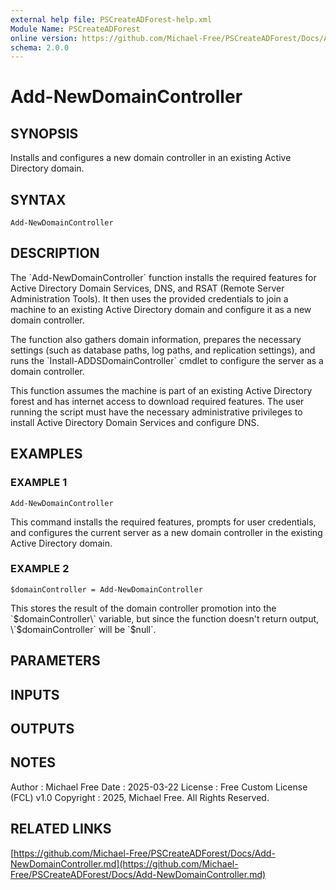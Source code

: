 ```yaml
---
external help file: PSCreateADForest-help.xml
Module Name: PSCreateADForest
online version: https://github.com/Michael-Free/PSCreateADForest/Docs/Add-NewDomainController.md
schema: 2.0.0
---
```


# Add-NewDomainController

## SYNOPSIS
Installs and configures a new domain controller in an existing Active Directory domain.

## SYNTAX

```
Add-NewDomainController
```

## DESCRIPTION
The \`Add-NewDomainController\` function installs the required features for Active Directory Domain Services,
DNS, and RSAT (Remote Server Administration Tools).
It then uses the provided credentials to join a machine
to an existing Active Directory domain and configure it as a new domain controller.

The function also gathers domain information, prepares the necessary settings (such as database paths, log
paths, and replication settings), and runs the \`Install-ADDSDomainController\` cmdlet to configure the server
as a domain controller.

This function assumes the machine is part of an existing Active Directory forest and has internet access to
download required features.
The user running the script must have the necessary administrative privileges to
install Active Directory Domain Services and configure DNS.

## EXAMPLES

### EXAMPLE 1
```
Add-NewDomainController
```

This command installs the required features, prompts for user credentials, and configures the current server as
a new domain controller in the existing Active Directory domain.

### EXAMPLE 2
```
$domainController = Add-NewDomainController
```

This stores the result of the domain controller promotion into the \`$domainController\` variable, but since the
function doesn't return output, \`$domainController\` will be \`$null\`.

## PARAMETERS

## INPUTS

## OUTPUTS

## NOTES
Author      : Michael Free
Date        : 2025-03-22
License     : Free Custom License (FCL) v1.0
Copyright   : 2025, Michael Free.
All Rights Reserved.

## RELATED LINKS

[https://github.com/Michael-Free/PSCreateADForest/Docs/Add-NewDomainController.md](https://github.com/Michael-Free/PSCreateADForest/Docs/Add-NewDomainController.md)

